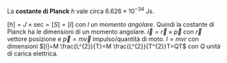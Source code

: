 La **costante di Planck** $h$ vale circa $6.626\times10^{-34}$ Js.

$[h] = J\times\mbox{sec}=[S]=[l]$ con $l$ un *momento angolare*. Quindi la costante di Planck ha le dimensioni di un momento angolare.
$\vec{l}=\vec{r}\times\vec{p}$ con $\vec{r}$ vettore posizione e $\vec{p}=m\vec{v}$ impulso/quantità di moto.
$l=mvr$ con dimensioni $[l]=M \frac{L^{2}}{T}=M \frac{L^{2}}{T^{2}}T=QT$ con $Q$ unità di carica elettrica.
